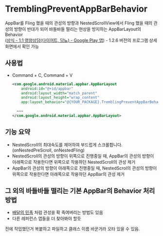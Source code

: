 # TremblingPreventAppBarBehavior
AppBar를 Fling 했을 때의 관성의 방향과 NestedScrollView에서 Fling 했을 때의 관성의 방향이 반대가 되어 바들바들 떨리는 현상을 방지하는 AppBarLayout의 Behavior  
([상식 - 1:1 영양상담(다이어트, 당뇨) - Google Play 앱](https://play.google.com/store/apps/details?id=com.doinglab.sangsik))  - 1.2.6 버전의 프로그램 상세화면에서 확인 가능



## 사용법

- Command + C, Command + V

  ```xml
  <com.google.android.material.appbar.AppBarLayout
      android:id="@+id/appbar"
      android:layout_width="match_parent"
      android:layout_height="wrap_content"
      app:layout_behavior="@{YOUR_PACKAGE}.TremblingPreventAppBarBehavior">
    
    ~~~
  </com.google.android.material.appbar.AppBarLayout>
  ```



## 기능 요약

- NestedScroll의 최대속도를 제어하여 부드럽게 스크롤합니다. (onNestedPreScroll, onNestedFling)
- NestedScroll의 관성의 방향이 위쪽으로 진행중일 때, AppBar의 관성의 방향이 아래쪽으로 작용한다면 위쪽으로 작용하던 NestedScroll의 관성 제거
- AppBar의 관성의 방향이 아래쪽으로 진행중일 때, NestedScrol의 관성의 방향이 위쪽으로 작용한다면 아래쪽으로 작용하던 AppBar의 관성 제거



## 그 외의 바들바들 떨리는 기본 AppBar의 Behavior 처리방법

- [배달의 민족](https://play.google.com/store/apps/details?id=com.sampleapp&hl=ko&gl=US) 처럼 관성을 확 죽여버리는 방법도 있음
- 다른 레퍼런스 앱들을 더 찾아봐야 할듯



전에 작업했던거 복붙하고 파일하고 클래스 이름 바꾼거라 오타 있을 수 있음.

